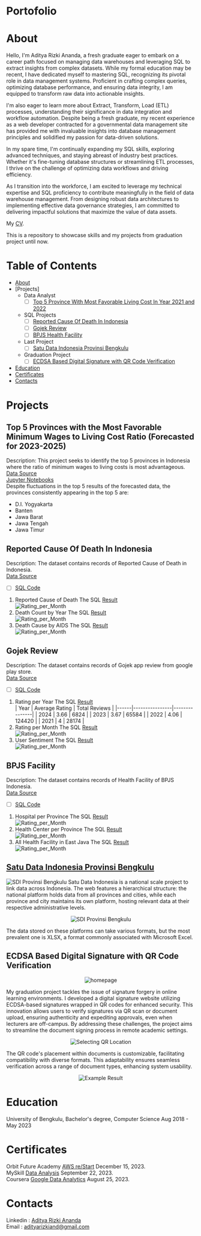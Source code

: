 # Portofolio
# About
Hello, I'm Aditya Rizki Ananda, a fresh graduate eager to embark on a career path focused on managing data warehouses and leveraging SQL to extract insights from complex datasets. While my formal education may be recent, I have dedicated myself to mastering SQL, recognizing its pivotal role in data management systems. Proficient in crafting complex queries, optimizing database performance, and ensuring data integrity, I am equipped to transform raw data into actionable insights.

I'm also eager to learn more about Extract, Transform, Load (ETL) processes, understanding their significance in data integration and workflow automation. Despite being a fresh graduate, my recent experience as a web developer contracted for a governmental data management site has provided me with invaluable insights into database management principles and solidified my passion for data-driven solutions.

In my spare time, I'm continually expanding my SQL skills, exploring advanced techniques, and staying abreast of industry best practices. Whether it's fine-tuning database structures or streamlining ETL processes, I thrive on the challenge of optimizing data workflows and driving efficiency.

As I transition into the workforce, I am excited to leverage my technical expertise and SQL proficiency to contribute meaningfully in the field of data warehouse management. From designing robust data architectures to implementing effective data governance strategies, I am committed to delivering impactful solutions that maximize the value of data assets.

My [CV](https://github.com/Adtyra/Portofolio/blob/main/CV_Aditya%20Rizki%20Ananda.pdf).

This is a repository to showcase skills and my projects from graduation project until now.
# Table of Contents
* [About](#about)
* [Projects]
  * Data Analyst
    - [ ] [Top 5 Province With Most Favorable Living Cost In Year 2021 and 2022](#top-5-province-with-most-favorable-living-cost-in-year-2021-and-2022)
  * SQL Projects
    - [ ] [Reported Cause Of Death In Indonesia](#reported-cause-of-death-in-indonesia)
    - [ ] [Gojek Review](#gojek-review)
    - [ ] [BPJS Health Facility](#bpjs-facility)
  * Last Project
    - [ ] [Satu Data Indonesia Provinsi Bengkulu](#satu-data-indonesia-provinsi-bengkulu)
  * Graduation Project
    - [ ] [ECDSA Based Digital Signature with QR Code Verification](#ecdsa-based-digital-signature-with-qr-code-verification)
* [Education](#education)
* [Certificates](#certificates)
* [Contacts](#contacts)

# Projects
## Top 5 Provinces with the Most Favorable Minimum Wages to Living Cost Ratio (Forecasted for 2023-2025)
   Description: This project seeks to identify the top 5 provinces in Indonesia where the ratio of minimum wages to living costs is most advantageous.<br>
   [Data Source](https://www.kaggle.com/datasets/hendratno/cause-of-death-in-indonesia)<br>
   [Jupyter Notebooks](Files/Kesehjatraan_Pekerja/Kesehjatraan_Pekerja.ipynb)<br>
   Despite fluctuations in the top 5 results of the forecasted data, the provinces consistently appearing in the top 5 are:<br>
   * D.I. Yogyakarta
   * Banten
   * Jawa Barat
   * Jawa Tengah
   * Jawa Timur
## Reported Cause Of Death In Indonesia
  Description: The dataset contains records of Reported Cause of Death in Indonesia. <br>
  [Data Source](https://www.kaggle.com/datasets/hendratno/cause-of-death-in-indonesia)
  - [ ] [SQL Code](Files/Reported_death/Cause_of_death.sql)
  1. Reported Cause of Death
     The SQL [Result](Files/Reported_death/Cause_of_death.csv)<br>
     ![Rating_per_Month](Files/Reported_death/Cause_of_death.png)
  2. Death Count by Year
     The SQL [Result](Files/Reported_death/Death_per_Year.csv)<br>
     ![Rating_per_Month](Files/Reported_death/Death_per_Year.png)
  3. Death Cause by AIDS
     The SQL [Result](Files/Reported_death/AIDS_Year)<br>
     ![Rating_per_Month](Files/Reported_death/AIDS_Year.png)
     
## Gojek Review
  Description: The dataset contains records of Gojek app review from google play store.<br>
  [Data Source](https://www.kaggle.com/datasets/ucupsedaya/gojek-app-reviews-bahasa-indonesia)
  - [ ] [SQL Code](Files/Gojek/Gojek_Review.sql)
  1. Rating per Year
     The SQL [Result](Gojek/rating_year.csv) <br>
     | Year | Average Rating | Total Reviews |
     |------|----------------|---------------|
     | 2024 | 3.66           | 6824          |
     | 2023 | 3.67           | 65584         |
     | 2022 | 4.06           | 124420        |
     | 2021 | 4              | 28174         |
  2. Rating per Month
     The SQL [Result](Files/Gojek/rating_month.csv)<br>
     ![Rating_per_Month](Files/Gojek/rating_month.png)
  3. User Sentiment
     The SQL [Result](Files/Gojek/sentiment.csv)<br>
     ![Rating_per_Month](Files/Gojek/sentiment.png)
     
## BPJS Facility
  Description: The dataset contains records of Health Facility of BPJS Indonesia.<br>
  [Data Source](https://www.kaggle.com/datasets/israhabibi/list-faskes-bpjs-indonesia)
  - [ ] [SQL Code](Files/BPJS/Faskes_BPJS.sql)
  1. Hospital per Province
     The SQL [Result](Files/BPJS/Rumah_Sakit.csv)<br>
     ![Rating_per_Month](Files/BPJS/Rumah_Sakit.png)
  2. Health Center per Province
     The SQL [Result](Files/BPJS/Puskesmas.csv)<br>
     ![Rating_per_Month](Files/BPJS/Puskesmas.png)
  3. All Health Facility in East Java
     The SQL [Result](Files/BPJS/Faskes_Jatim.csv)<br>
     ![Rating_per_Month](Files/BPJS/Faskes_Jatim.png)

## [Satu Data Indonesia Provinsi Bengkulu](https://data.bengkuluprov.go.id/)
   ![SDI Provinsi Bengkulu](Files/SDI/Home.png)
   Satu Data Indonesia is a national scale project to link data across Indonesia. The web features a hierarchical structure: the national platform holds data from all provinces and cities, while each province and city maintains its own platform, hosting relevant data at their respective administrative levels.<br>
   
   <p align="center">
     <img src="Files/SDI/Data.png" alt="SDI Provinsi Bengkulu">
   </p>
   The data stored on these platforms can take various formats, but the most prevalent one is XLSX, a format commonly associated with Microsoft Excel.
   
## ECDSA Based Digital Signature with QR Code Verification
   <p align="center">
     <img src="Files/qsign/Ignore/home.png" alt="homepage">
   </p>
   My graduation project tackles the issue of signature forgery in online learning environments. I developed a digital signature website utilizing ECDSA-based signatures wrapped in QR codes for enhanced security. This innovation allows users to verify signatures via QR scan or document upload, ensuring authenticity and expediting approvals, even when lecturers are off-campus. By addressing these challenges, the project aims to streamline the document signing process in remote academic settings.<br>
   
  <p align="center">
     <img src="Files/qsign/Ignore/add.png" alt="Selecting QR Location">
  </p>
  The QR code's placement within documents is customizable, facilitating compatibility with diverse formats. This adaptability ensures seamless verification across a range of document types, enhancing system usability.<br>
  <p align="center">
    <img src="Files/qsign/Ignore/result.png" alt="Example Result">
  </p>
   
# Education
  University of Bengkulu, Bachelor's degree, Computer Science Aug 2018 - May 2023
# Certificates 
  Orbit Future Academy [AWS re/Start](https://erp.orbitfutureacademy.com/pub/certificate/verification/ORBITFA65aa4eab61f2d) December 15, 2023.<br>
  MySkill [Data Analysis](https://storage.googleapis.com/myskill-v2-certificates/topic-qtKMZ78xyd6TPzUQOESu/Z6ENhCALhdSnXY189i96CdGRizR2-kYyaEvdl7FkRTetjQtbi.pdf) September 22, 2023.<br>
  Coursera [Google Data Analytics](https://coursera.org/verify/professional-cert/QJSHFRDTCHPP) August 25, 2023.<br>
  
# Contacts
  Linkedin : [Aditya Rizki Ananda](https://www.linkedin.com/in/adityarizkiananda/)<br>
  Email : adityarizkiand@gmail.com
